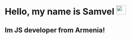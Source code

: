 # Hello, my name is Samvel <img src="https://raw.githubusercontent.com/MartinHeinz/MartinHeinz/master/wave.gif" width="30px">
## Im JS developer from Armenia!
